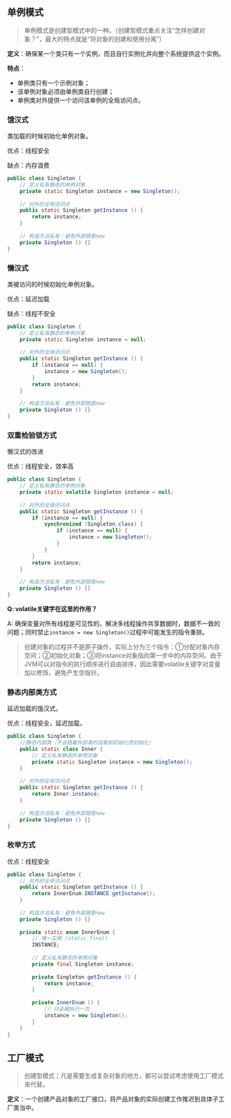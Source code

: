 ## 单例模式

>   单例模式是创建型模式中的一种。（创建型模式重点关注“怎样创建对象？”，最大的特点就是“将对象的创建和使用分离”）

**定义**：确保某一个类只有一个实例，而且自行实例化并向整个系统提供这个实例。

**特点**：

-   单例类只有一个示例对象；
-   该单例对象必须由单例类自行创建；
-   单例类对外提供一个访问该单例的全局访问点。



### 饿汉式

类加载的时候初始化单例对象。

优点：线程安全

缺点：内存浪费

```java
public class Singleton {
    // 定义私有静态的单例对象
    private static Singleton instance = new Singleton();
    
    // 对外的全局访问点
    public static Singleton getInstance () {
        return instance;
    }
        
    // 构造方法私有：避免外部随意new
    private Singleton () {}
}
```



### 懒汉式

类被访问的时候初始化单例对象。

优点：延迟加载

缺点：线程不安全

```java
public class Singleton {
    // 定义私有静态的单例对象
    private static Singleton instance = null;
    
    // 对外的全局访问点
    public static Singleton getInstance () {
        if (instance == null) {
            instance = new Singleton();
        }
        return instance;
    }
        
    // 构造方法私有：避免外部随意new
    private Singleton () {}
}
```



### 双重检验锁方式

懒汉式的改进

优点：线程安全，效率高

```java
public class Singleton {
    // 定义私有静态的单例对象
    private static volatile Singleton instance = null;
    
    // 对外的全局访问点
    public static Singleton getInstance () {
        if (instance == null) {
            synchronized (Singleton.class) {
                if (instance == null) {
                    instance = new Singleton();
                }
            }
        }
        return instance;
    }
        
    // 构造方法私有：避免外部随意new
    private Singleton () {}
}
```

**Q: volatile关键字在这里的作用？**

A: 确保变量对所有线程是可见性的，解决多线程操作共享数据时，数据不一致的问题；同时禁止`instance = new Singleton()`过程中可能发生的指令重排。

>   创建对象的过程并不是原子操作，实际上分为三个指令：①分配对象内存空间；②初始化对象；③将instance对象指向第一步中的内存空间。由于JVM可以对指令的执行顺序进行自由排序，因此需要volatile关键字对变量加以修饰，避免产生空指针。



### 静态内部类方式

延迟加载的饿汉式。

优点：线程安全，延迟加载。

```java
public class Singleton {
    //静态内部类（不会随着外部类的加载和初始化而初始化）
    public static class Inner {
        // 定义私有静态的单例对象
        private static Singleton instance = new Singleton();
    }
    
    // 对外的全局访问点
    public static Singleton getInstance () {
        return Inner.instance;
    }
        
    // 构造方法私有：避免外部随意new
    private Singleton () {}
}
```



### 枚举方式

优点：线程安全

```java
public class Singleton {
    // 对外的全局访问点
    public static Singleton getInstance () {
        return InnerEnum.INSTANCE.getInstance();
    }
        
    // 构造方法私有：避免外部随意new
    private Singleton () {}
    
    private static enum InnerEnum {
		// 唯一实例 (static final)
        INSTANCE;
        
        // 定义私有静态的单例对象
        private final Singleton instance;
        
        private Singleton getInstance () {
            return instance;
        }
        
        private InnerEnum () {
            // 只会被执行一次
            instance = new Singleton();
        }
    }
}
```





## 工厂模式

>   创建型模式；凡是需要生成复杂对象的地方，都可以尝试考虑使用工厂模式来代替。

**定义**：一个创建产品对象的工厂接口，将产品对象的实际创建工作推迟到具体子工厂类当中。
